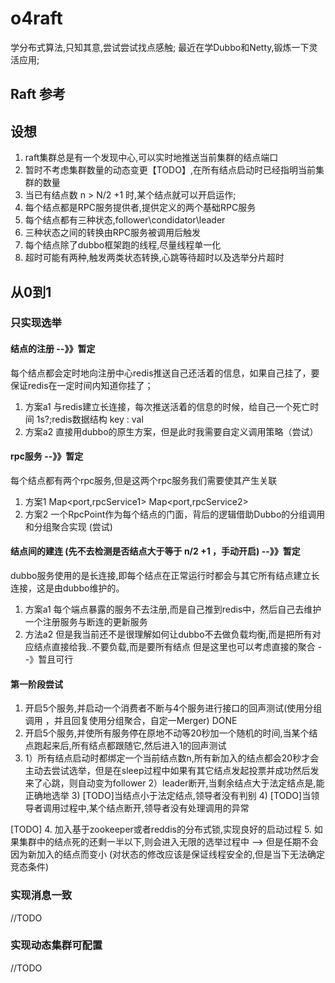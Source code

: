 # o4raft
学分布式算法,只知其意,尝试尝试找点感触;
最近在学Dubbo和Netty,锻炼一下灵活应用;

## Raft 参考

## 设想

1. raft集群总是有一个发现中心,可以实时地推送当前集群的结点端口
2. 暂时不考虑集群数量的动态变更【TODO】,在所有结点启动时已经指明当前集群的数量
3. 当已有结点数 n > N/2 +1 时,某个结点就可以开启运作;
4. 每个结点都是RPC服务提供者,提供定义的两个基础RPC服务
5. 每个结点都有三种状态,follower\condidator\leader
6. 三种状态之间的转换由RPC服务被调用后触发
7. 每个结点除了dubbo框架跑的线程,尽量线程单一化
8. 超时可能有两种,触发两类状态转换,心跳等待超时以及选举分片超时


## 从0到1

### 只实现选举
#### 结点的注册 --》》暂定
每个结点都会定时地向注册中心redis推送自己还活着的信息，如果自己挂了，要保证redis在一定时间内知道你挂了；
1. 方案a1 与redis建立长连接，每次推送活着的信息的时候，给自己一个死亡时间 1s?;redis数据结构 key : val 
2. 方案a2 直接用dubbo的原生方案，但是此时我需要自定义调用策略（尝试）

#### rpc服务 --》》暂定
每个结点都有两个rpc服务,但是这两个rpc服务我们需要使其产生关联 
1. 方案1 Map<port,rpcService1> Map<port,rpcService2>
2. 方案2 一个RpcPoint作为每个结点的门面，背后的逻辑借助Dubbo的分组调用和分组聚合实现 (尝试)

#### 结点间的建连 (先不去检测是否结点大于等于 n/2 +1 ，手动开启) --》》暂定
dubbo服务使用的是长连接,即每个结点在正常运行时都会与其它所有结点建立长连接，这是由dubbo维护的。
1. 方案a1 每个端点暴露的服务不去注册,而是自己推到redis中，然后自己去维护一个注册服务与断连的更新服务
2. 方法a2 但是我当前还不是很理解如何让dubbo不去做负载均衡,而是把所有对应结点直接给我..不要负载,而是要所有结点
                                                        但是这里也可以考虑直接的聚合 --》暂且可行

#### 第一阶段尝试 
1. 开启5个服务,并启动一个消费者不断与4个服务进行接口的回声测试(使用分组调用 ，并且回复使用分组聚合，自定一Merger) DONE
2. 开启5个服务,并使所有服务停在原地不动等20秒加一个随机的时间,当某个结点跑起来后,所有结点都跟随它,然后进入1的回声测试
3. 1）所有结点启动时都绑定一个当前结点数n,所有新加入的结点都会20秒才会主动去尝试选举，但是在sleep过程中如果有其它结点发起投票并成功然后发来了心跳，则自动变为follower
   2）leader断开,当剩余结点大于法定结点是,能正确地选举
   3) [TODO]当结点小于法定结点,领导者没有判别
   4) [TODO]当领导者调用过程中,某个结点断开,领导者没有处理调用的异常
   
[TODO]
4. 加入基于zookeeper或者reddis的分布式锁,实现良好的启动过程
5. 如果集群中的结点死的还剩一半以下,则会进入无限的选举过程中 --> 但是任期不会因为新加入的结点而变小 (对状态的修改应该是保证线程安全的,但是当下无法确定竞态条件)
### 实现消息一致
//TODO
### 实现动态集群可配置
//TODO
